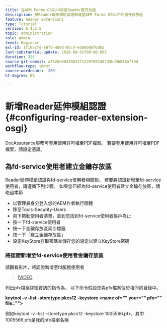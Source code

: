 ```yaml
---
title: 在AEM Forms OSGi中設定Reader擴充功能
description: 將Reader延伸模組認證新增至AEM Forms OSGi中的信任存放區
feature: Reader Extensions
type: Tutorial
version: 6.4,6.5
topic: Administration
role: Admin
level: Beginner
exl-id: 1f16acfd-e8fd-4b0d-85c4-ed860def6d02
last-substantial-update: 2020-08-01T00:00:00Z
duration: 328
source-git-commit: af928e60410022f12207082467d3bd9b818af59d
workflow-type: tm+mt
source-wordcount: '209'
ht-degree: 0%

---
```


# 新增Reader延伸模組認證{#configuring-reader-extension-osgi}

DocAssurance服務可套用使用許可權至PDF檔案。 若要套用使用許可權至PDF檔案，請設定憑證。

## 為fd-service使用者建立金鑰存放區

Reader延伸模組認證與fd-service使用者相關聯。 若要將認證新增至fd-service使用者，請遵循下列步驟。 如果您已經為fd-service使用者建立金鑰存放區，請略過本節

* 以管理員身分登入您的AEM作者執行個體
* 移至Tools-Security-Users
* 向下捲動使用者清單，直到您找到fd-service使用者帳戶為止
* 按一下fd-service使用者
* 按一下金鑰存放區索引標籤
* 按一下「建立金鑰存放區」
* 設定KeyStore存取密碼並儲存您的設定以建立KeyStore密碼

### 將認證新增至fd-service使用者金鑰存放區

請觀看影片，將認證新增至fd服務使用者

>[!VIDEO](https://video.tv.adobe.com/v/335849?quality=12&learn=on)


列出pfx檔案詳細資訊的指令為。 以下命令假設您與pfx檔案位於相同的目錄中。

**keytool -v -list -storetype pkcs12 -keystore &lt;name of=&quot;&quot; your=&quot;&quot; pfx=&quot;&quot; file=&quot;&quot;>**

例如keytool -v -list -storetype pkcs12 -keystore 1005566.pfx，其中1005566.pfx是我的pfx檔案名稱
